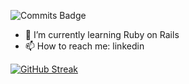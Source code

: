 ![Commits Badge](https://badges.pufler.dev/commits/monthly/rztprog)

- 🌱 I’m currently learning Ruby on Rails
- 📫 How to reach me: linkedin

[![GitHub Streak](https://github-readme-streak-stats.herokuapp.com?user=rztprog&theme=dark&stroke=23AE1D&border=23AE1D&fire=56DD6F&ring=23AE1D&currStreakLabel=23AE1D)](https://git.io/streak-stats)

